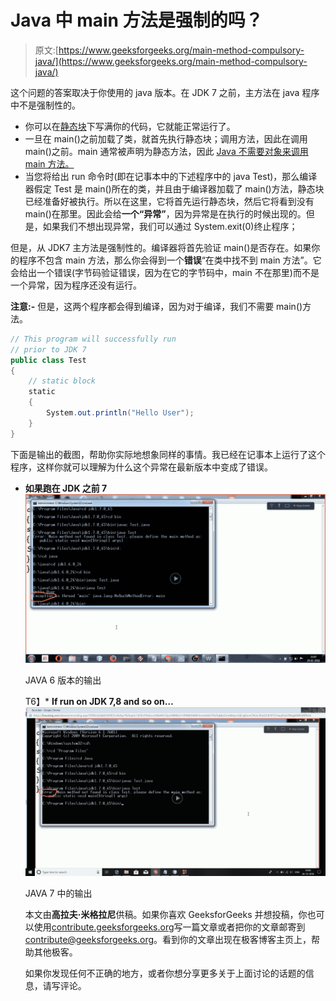 # Java 中 main 方法是强制的吗？

> 原文:[https://www.geeksforgeeks.org/main-method-compulsory-java/](https://www.geeksforgeeks.org/main-method-compulsory-java/)

这个问题的答案取决于你使用的 java 版本。在 JDK 7 之前，主方法在 java 程序中不是强制性的。

*   你可以在[静态块](https://www.geeksforgeeks.org/g-fact-79/)下写满你的代码，它就能正常运行了。
*   一旦在 main()之前加载了类，就首先执行静态块；调用方法，因此在调用 main()之前。main 通常被声明为静态方法，因此 [Java 不需要对象来调用 main 方法。](https://www.geeksforgeeks.org/jvm-create-object-main-class-class-contains-main/)
*   当您将给出 run 命令时(即在记事本中的下述程序中的 java Test)，那么编译器假定 Test 是 main()所在的类，并且由于编译器加载了 main()方法，静态块已经准备好被执行。所以在这里，它将首先运行静态块，然后它将看到没有 main()在那里。因此会给**一个“异常”**，因为异常是在执行的时候出现的。但是，如果我们不想出现异常，我们可以通过
    System.exit(0)终止程序；

但是，从 JDK7 主方法是强制性的。编译器将首先验证 main()是否存在。如果你的程序不包含 main 方法，那么你会得到一个**错误**“在类中找不到 main 方法”。它会给出一个错误(字节码验证错误，因为在它的字节码中，main 不在那里)而不是一个异常，因为程序还没有运行。

**注意:-** 但是，这两个程序都会得到编译，因为对于编译，我们不需要 main()方法。

```java
// This program will successfully run
// prior to JDK 7
public class Test 
{
    // static block
    static
    {
        System.out.println("Hello User");
    }
}
```

下面是输出的截图，帮助你实际地想象同样的事情。我已经在记事本上运行了这个程序，这样你就可以理解为什么这个异常在最新版本中变成了错误。

*   **如果跑在 JDK 之前 7**![](img/04e6f4331b7bf2e57da5636d17165b56.png)

    JAVA 6 版本的输出

    T6】*   **If run on JDK 7,8 and so on…**![](img/73e4f967b8b2f6088420dde31cc78430.png)

    JAVA 7 中的输出

    本文由**高拉夫·米格拉尼**供稿。如果你喜欢 GeeksforGeeks 并想投稿，你也可以使用[contribute.geeksforgeeks.org](http://www.contribute.geeksforgeeks.org)写一篇文章或者把你的文章邮寄到 contribute@geeksforgeeks.org。看到你的文章出现在极客博客主页上，帮助其他极客。

    如果你发现任何不正确的地方，或者你想分享更多关于上面讨论的话题的信息，请写评论。